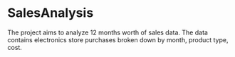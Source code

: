 # SalesAnalysis
The project aims to analyze 12 months worth of sales data. The data contains electronics store purchases broken down by month, product type, cost.
